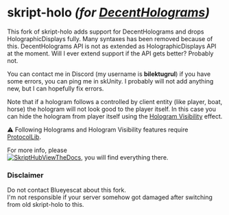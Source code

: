 # skript-holo *(for [DecentHolograms](https://www.spigotmc.org/resources/decentholograms-1-8-1-21-papi-support-no-dependencies.96927/))*
This fork of skript-holo adds support for DecentHolograms and drops HolographicDisplays fully. Many syntaxes has been removed because of this. DecentHolograms API is not as extended as HolographicDisplays API at the moment. Will I ever extend support if the API gets better? Probably not. 
  
You can contact me in Discord (my username is **bilektugrul**) if you have some errors, you can ping me in skUnity. I probably will not add anything new, but I can hopefully fix errors.


Note that if a hologram follows a controlled by client entity (like player, boat, horse) the hologram will not look good to the player itself. In this case you can hide the hologram from player itself using the [Hologram Visibility](https://skripthub.net/docs/?id=3547) effect.

⚠️ Following Holograms and Hologram Visibility features require [ProtocolLib](https://www.spigotmc.org/resources/protocollib.1997).

For more info, please
<br>[![SkriptHubViewTheDocs](https://skripthub.net/static/addon/ViewTheDocsButton.png)](https://skripthub.net/docs/?addon=skript-holo), you will find everything there.


### Disclaimer
Do not contact Blueyescat about this fork.  
I'm not responsible if your server somehow got damaged after switching from old skript-holo to this.


